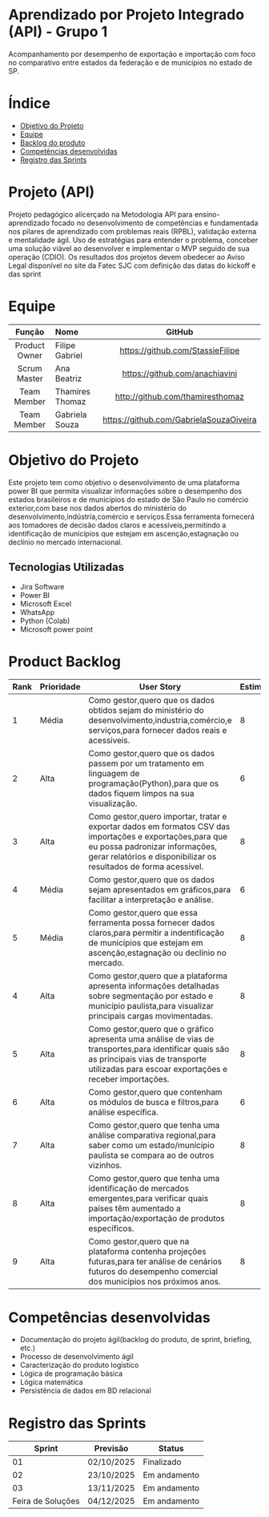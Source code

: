 # Aprendizado por Projeto Integrado (API) - Grupo 1
Acompanhamento por desempenho de exportação e importação com foco no comparativo entre estados da federação e de municípios no estado de SP.



# Índice
* [Objetivo do Projeto](#objetivo-do-projeto)
* [Equipe](#Equipe)
* [Backlog do produto](#Product-Backlog)
* [Competências desenvolvidas](#Competências-desenvolvidas)
* [Registro das Sprints](#Registro-das-Sprints)


# Projeto (API) 
Projeto pedagógico alicerçado na Metodologia API para ensino-aprendizado focado no desenvolvimento de competências e fundamentada nos pilares de aprendizado com problemas reais (RPBL), validação externa e mentalidade ágil. 
Uso de estratégias para entender o problema, conceber uma solução viável ao desenvolver e implementar o MVP seguido de sua operação (CDIO). 
Os resultados dos projetos devem obedecer ao Aviso Legal disponível no site da Fatec SJC com definição das datas do kickoff e das sprint

# Equipe
|    Função     | Nome                                  |                                                                                                                                                       GitHub                                                                                                                                                      |
| :-----------: | :------------------------------------ | :-------------------------------------------------------------------------------------------------------------------------------------------------------------------------------------------------------------------------------------------------------------------------------------------------------------------------: |
| Product Owner | Filipe Gabriel               |         https://github.com/StassieFilipe          |
| Scrum Master  | Ana Beatriz                  |         https://github.com/anachiavini            |
| Team Member   | Thamires Thomaz              |         http://github.com/thamiresthomaz          |
| Team Member   | Gabriela Souza               |         https://github.com/GabrielaSouzaOiveira   |
    


# Objetivo do Projeto
Este projeto tem como objetivo o desenvolvimento de uma plataforma power BI que permita visualizar informações sobre o desempenho dos estados brasileiros e de municípios do estado de São Paulo no comércio exterior,com base nos dados abertos do ministério do desenvolvimento,indústria,comércio e serviços.Essa ferramenta fornecerá aos tomadores de decisão dados claros e acessíveis,permitindo a identificação de municípios que estejam em ascenção,estagnação ou declínio no mercado internacional.


## Tecnologias Utilizadas

* Jira Software
* Power BI
* Microsoft Excel
* WhatsApp
* Python (Colab)
* Microsoft power point
  



# Product Backlog

| Rank | Prioridade | User Story                                                                                                                                              | Estimativa | Sprint |
|------|------------|---------------------------------------------------------------------------------------------------------------------------------------------------------|------------|--------|
| 1    | Média      | Como gestor,quero que os dados obtidos sejam do ministério do desenvolvimento,industria,comércio,e serviços,para fornecer dados reais e acessiveis.     | 8          | 1      |
| 2    | Alta       | Como gestor,quero que os dados passem por um tratamento em linguagem de programação(Python),para que os dados fiquem limpos na sua visualização.        | 6          | 1      |
| 3    | Alta       | Como gestor,quero importar, tratar e exportar dados em formatos CSV das importações e exportações,para que eu possa padronizar informações, gerar relatórios e disponibilizar os resultados de forma acessível.                                                                                                                                                              | 8          | 1      |
| 4    | Média      | Como gestor,quero que os dados sejam apresentados em gráficos,para facilitar a interpretação e análise.                                                 |  6         | 1      |
| 5    | Média      | Como gestor,quero que essa ferramenta possa fornecer dados claros,para permitir a indentificação de municípios que estejam em ascenção,estagnação ou declínio no mercado.| 8          | 1      |
| 4    | Alta       | Como gestor,quero que a plataforma apresenta informações detalhadas sobre segmentação por estado  e município paulista,para visualizar principais cargas movimentadas.| 8     | 2    |
| 5 | Alta   | Como gestor,quero que o gráfico apresenta uma análise de vias de transportes,para identificar quais são as principais vias de transporte utilizadas para escoar exportações e receber importações.| 8 | 2 |
| 6 | Alta   | Como gestor,quero que contenham os módulos de busca e filtros,para análise específica.| 6 | 2 |
| 7 | Alta   | Como gestor,quero que tenha uma análise comparativa regional,para saber como um estado/munícipio paulista se compara ao de outros vizinhos.| 8 | 3 |
| 8 | Alta   | Como gestor,quero que tenha uma identificação de mercados emergentes,para verificar quais países têm aumentado a importação/exportação de produtos específicos.| 8 | 3 |
| 9 | Alta   | Como gestor,quero que na plataforma contenha projeções futuras,para ter análise de cenários futuros do desempenho comercial dos municípios nos próximos anos.| 8 | 3 |

# Competências desenvolvidas
- Documentação do projeto ágil(backlog do produto, de sprint, briefing, etc.)
- Processo de desenvolvimento ágil
- Caracterização do produto logístico
- Lógica de programação básica
- Lógica matemática
- Persistência de dados em BD relacional
  
# Registro das Sprints

| Sprint            | Previsão   | Status   | 
|-------------------|------------|----------|
| 01                | 02/10/2025 | Finalizado   | 
| 02                | 23/10/2025 | Em andamento | 
| 03                | 13/11/2025 | Em andamento | 
| Feira de Soluções | 04/12/2025 | Em andamento | 

